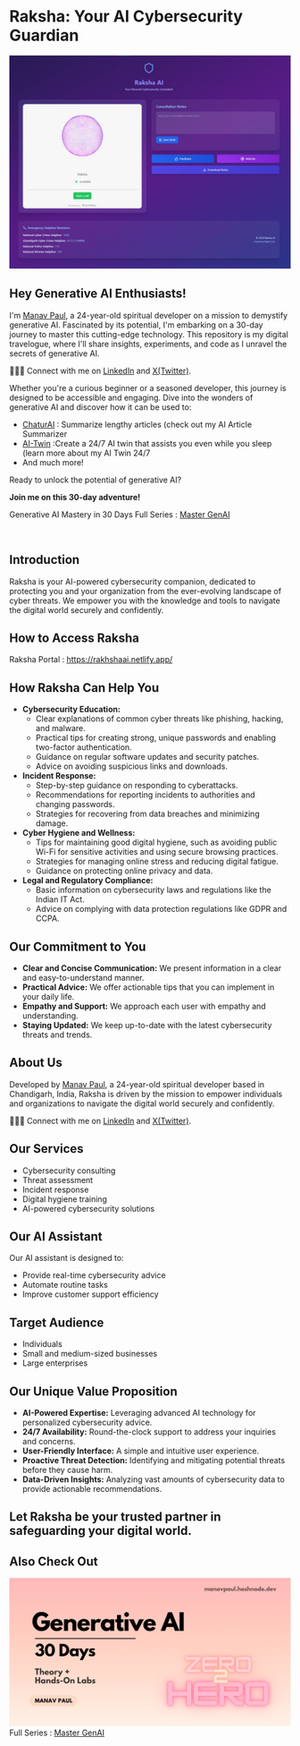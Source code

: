 # **Raksha: Your AI Cybersecurity Guardian**

![image](https://github.com/themanavpaul/project-raksha/blob/main/public/raksha.png.jpg)

## Hey Generative AI Enthusiasts! 

I'm [Manav Paul](https://linktr.ee/themanavpaul), a 24-year-old spiritual developer on a mission to demystify generative AI. Fascinated by its potential, I'm embarking on a 30-day journey to master this cutting-edge technology. This repository is my digital travelogue, where I'll share insights, experiments, and code as I unravel the secrets of generative AI.

👨🏻‍💻 Connect with me on [LinkedIn](https://www.linkedin.com/in/manav-paul/) and [X(Twitter)](https://x.com/themanavpaul).

Whether you're a curious beginner or a seasoned developer, this journey is designed to be accessible and engaging. Dive into the wonders of generative AI and discover how it can be used to:

* [ChaturAI](https://chaturai.netlify.app/) : Summarize lengthy articles (check out my AI Article Summarizer
* [AI-Twin](https://manavpaul.hashnode.dev/my-ai-twin-works-247-even-while-i-sleep) :Create a 24/7 AI twin that assists you even while you sleep (learn more about my AI Twin 24/7
* And much more!

Ready to unlock the potential of generative AI?

**Join me on this 30-day adventure!**

Generative AI Mastery in 30 Days
Full Series : [Master GenAI](https://manavpaul.hashnode.dev/series/generative-ai)

<br>

## **Introduction**

Raksha is your AI-powered cybersecurity companion, dedicated to protecting you and your organization from the ever-evolving landscape of cyber threats. We empower you with the knowledge and tools to navigate the digital world securely and confidently. 

## **How to Access Raksha**
Raksha Portal : https://rakhshaai.netlify.app/

## **How Raksha Can Help You**

* **Cybersecurity Education:**
  * Clear explanations of common cyber threats like phishing, hacking, and malware.
  * Practical tips for creating strong, unique passwords and enabling two-factor authentication.
  * Guidance on regular software updates and security patches.
  * Advice on avoiding suspicious links and downloads.
* **Incident Response:**
  * Step-by-step guidance on responding to cyberattacks.
  * Recommendations for reporting incidents to authorities and changing passwords.
  * Strategies for recovering from data breaches and minimizing damage.
* **Cyber Hygiene and Wellness:**
  * Tips for maintaining good digital hygiene, such as avoiding public Wi-Fi for sensitive activities and using secure browsing practices.
  * Strategies for managing online stress and reducing digital fatigue.
  * Guidance on protecting online privacy and data.
* **Legal and Regulatory Compliance:**
  * Basic information on cybersecurity laws and regulations like the Indian IT Act.
  * Advice on complying with data protection regulations like GDPR and CCPA.

## **Our Commitment to You**

* **Clear and Concise Communication:** We present information in a clear and easy-to-understand manner.
* **Practical Advice:** We offer actionable tips that you can implement in your daily life.
* **Empathy and Support:** We approach each user with empathy and understanding.
* **Staying Updated:** We keep up-to-date with the latest cybersecurity threats and trends.

## **About Us**

Developed by [Manav Paul](https://linktr.ee/themanavpaul), a 24-year-old spiritual developer based in Chandigarh, India, Raksha is driven by the mission to empower individuals and organizations to navigate the digital world securely and confidently.

👨🏻‍💻 Connect with me on [LinkedIn](https://www.linkedin.com/in/manav-paul/) and [X(Twitter)](https://x.com/themanavpaul).

## **Our Services**

* Cybersecurity consulting
* Threat assessment
* Incident response
* Digital hygiene training
* AI-powered cybersecurity solutions

## **Our AI Assistant**

Our AI assistant is designed to:

* Provide real-time cybersecurity advice
* Automate routine tasks
* Improve customer support efficiency

## **Target Audience**

* Individuals
* Small and medium-sized businesses
* Large enterprises

## **Our Unique Value Proposition**

* **AI-Powered Expertise:** Leveraging advanced AI technology for personalized cybersecurity advice.
* **24/7 Availability:** Round-the-clock support to address your inquiries and concerns.
* **User-Friendly Interface:** A simple and intuitive user experience.
* **Proactive Threat Detection:** Identifying and mitigating potential threats before they cause harm.
* **Data-Driven Insights:** Analyzing vast amounts of cybersecurity data to provide actionable recommendations.

## **Let Raksha be your trusted partner in safeguarding your digital world.**

## Also Check Out

![Master Generative AI in 30 Days](https://github.com/themanavpaul/master-gen-ai/blob/main/Genai.png) 
Full Series : [Master GenAI](https://manavpaul.hashnode.dev/series/generative-ai)

